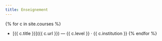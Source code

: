 ```yaml
---
title: Enseignement
---
```


{% for c in site.courses %}
- [{{ c.title }}]({{ c.url }}) — {{ c.level }} · {{ c.institution }}
{% endfor %}